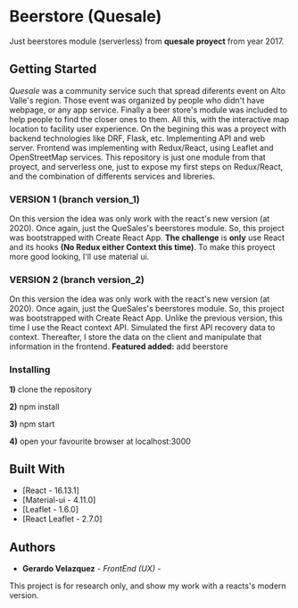 # Beerstore (Quesale)

Just beerstores module (serverless) from **quesale proyect** from year 2017.

## Getting Started

*Quesale* was a community service such that spread diferents event on Alto Valle's region. Those event was organized by people who didn't have webpage, or any app service.
Finally a beer store's module was included to help people to find the closer ones to them.
All this, with the interactive map location to facility user experience.
On the begining this was a proyect with backend technologies like DRF, Flask, etc. Implementing API and web server.
Frontend was implementing with Redux/React, using Leaflet and OpenStreetMap services.
This repository is just one module from that proyect, and serverless one, just to expose my first steps on Redux/React, and the combination of differents services and libreries.

### VERSION 1 (branch version_1)
On this version the idea was only work with the react's new version (at 2020). Once again, just the QueSales's beerstores module. So, this project was bootstrapped with Create React App. **The challenge** is **only** use React and its hooks **(No Redux either Context this time)**.
To make this proyect more good looking, I'll use material ui.

### VERSION 2 (branch version_2)
On this version the idea was only work with the react's new version (at 2020). Once again, just the QueSales's beerstores module. So, this project was bootstrapped with Create React App. Unlike the previous version, this time I use the React context API. Simulated the first API recovery data to context. Thereafter, I store the data on the client and manipulate that information in the frontend.
**Featured added:** add beerstore

### Installing

**1)** clone the repository

**2)** npm install

**3)** npm start

**4)** open your favourite browser at localhost:3000

## Built With

* [React - 16.13.1]
* [Material-ui - 4.11.0]
* [Leaflet - 1.6.0]
* [React Leaflet - 2.7.0]

## Authors

* **Gerardo Velazquez** - *FrontEnd (UX)* -

This project is for research only, and show my work with a reacts's modern version.
